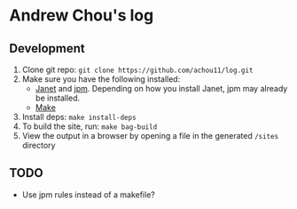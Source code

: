 # Andrew Chou's log

## Development

1. Clone git repo: `git clone https://github.com/achou11/log.git`
2. Make sure you have the following installed:
   - [Janet](https://janet-lang.org/) and [jpm](https://janet-lang.org/docs/jpm.html). Depending on how you install Janet, jpm may already be installed.
   - [Make](https://www.gnu.org/software/make/)
3. Install deps: `make install-deps`
4. To build the site, run: `make bag-build`
5. View the output in a browser by opening a file in the generated `/sites` directory

## TODO

- Use jpm rules instead of a makefile?
